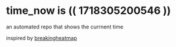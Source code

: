 # time_now is (( 1718305200546 ))

an automated repo that shows the currnent time

inspired by [breakingheatmap](https://github.com/breakingheatmap/breakingheatmap)